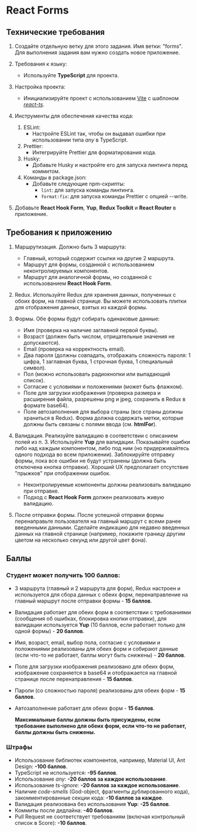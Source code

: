 # React Forms

## Технические требования

1. Создайте отдельную ветку для этого задания. Имя ветки: "forms". Для выполнения задания вам нужно создать новое приложение.
2. Требования к языку:
   - Используйте **TypeScript** для проекта.
3. Настройка проекта:
   - Инициализируйте проект с использованием [Vite](https://vitejs.dev/guide/) с шаблоном [_react-ts_](https://vite.new/react-ts).
4. Инструменты для обеспечения качества кода:

   1. ESLint:
      - Настройте ESLint так, чтобы он выдавал ошибки при использовании типа _any_ в TypeScript.
   2. Prettier:
      - Интегрируйте Prettier для форматирования кода.
   3. Husky:
      - Добавьте Husky и настройте его для запуска линтинга перед коммитом.
   4. Команды в package.json:
      - Добавьте следующие npm-скрипты:
        - `lint`: для запуска команды линтинга.
        - `format:fix`: для запуска команды Prettier с опцией --write.

5. Добавьте **React Hook Form**, **Yup**, **Redux Toolkit** и **React Router** в приложение.

## Требования к приложению

1. Маршрутизация. Должно быть 3 маршрута:

   - Главный, который содержит ссылки на другие 2 маршрута.
   - Маршрут для формы, созданной с использованием неконтролируемых компонентов.
   - Маршрут для аналогичной формы, но созданной с использованием **React Hook Form**.

2. Redux. Используйте Redux для хранения данных, полученных с обоих форм, на главной странице. Вы можете использовать плитки для отображения данных, взятых из каждой формы.

3. Формы. Обе формы будут собирать одинаковые данные:

   - Имя (проверка на наличие заглавной первой буквы).
   - Возраст (должен быть числом, отрицательные значения не допускаются).
   - Email (проверка на корректность email).
   - Два пароля (должны совпадать, отображать сложность пароля: 1 цифра, 1 заглавная буква, 1 строчная буква, 1 специальный символ).
   - Пол (можно использовать радиокнопки или выпадающий список).
   - Согласие с условиями и положениями (может быть флажком).
   - Поле для загрузки изображения (проверка размера и расширения файла, разрешены png и jpeg, сохранить в Redux в формате base64).
   - Поле автозаполнения для выбора страны (все страны должны храниться в Redux).
     Форма должна содержать метки, которые должны быть связаны с полями ввода (см. **htmlFor**).

4. Валидация. Реализуйте валидацию в соответствии с описанием полей из п. 3. Используйте **Yup** для валидации. Показывайте ошибки либо над каждым компонентом, либо под ним (но придерживайтесь одного подхода во всем приложении).
    Заблокируйте отправку формы, пока все ошибки не будут устранены (должна быть отключена кнопка отправки). Хороший UX предполагает отсутствие "прыжков" при отображении ошибок.

   - Неконтролируемые компоненты должны реализовать валидацию при отправке.
   - Подход с **React Hook Form** должен реализовать живую валидацию.

5. После отправки формы. После успешной отправки формы перенаправьте пользователя на главный маршрут с всеми ранее введенными данными. Сделайте индикацию для недавно введенных данных на главной странице (например, покажите границу другим цветом на несколько секунд или другой цвет фона).

## Баллы

### Студент может получить 100 баллов:

- 3 маршрута (главный и 2 маршрута для форм), Redux настроен и используется для сбора данных с обеих форм, перенаправление на главный маршрут после отправки формы - **15 баллов**.
- Валидация работает для обеих форм в соответствии с требованиями (сообщения об ошибках, блокировка кнопки отправки), для валидации используется **Yup** (10 баллов, если работает только для одной формы) - **20 баллов**.
- Имя, возраст, email, выбор пола, согласие с условиями и положениями реализованы для обеих форм и собирают данные (если что-то не работает, баллы могут быть снижены) - **20 баллов**.
- Поле для загрузки изображения реализовано для обеих форм, изображение сохраняется в base64 и отображается на главной странице после перенаправления - **15 баллов**.
- Пароли (со сложностью пароля) реализованы для обеих форм - **15 баллов**.
- Автозаполнение работает для обеих форм - **15 баллов**.

  **Максимальные баллы должны быть присуждены, если требование выполнено для обеих форм, если что-то не работает, баллы должны быть снижены.**

### Штрафы

- Использование библиотек компонентов, например, Material UI, Ant Design: **-100 баллов**.
- TypeScript не используется: **-95 баллов**.
- Использование _any_: **-20 баллов за каждое использование**.
- Использование _ts-ignore_: **-20 баллов за каждое использование**.
- Наличие _code-smells_ (God-object, фрагменты дублированного кода), закомментированные секции кода: **-10 баллов за каждое**.
- Валидация реализована без использования **Yup**: **-25 баллов**.
- Коммиты после дедлайна: **-40 баллов**.
- Pull Request не соответствует требованиям (включая контрольный список в Score): **-10 баллов**.

